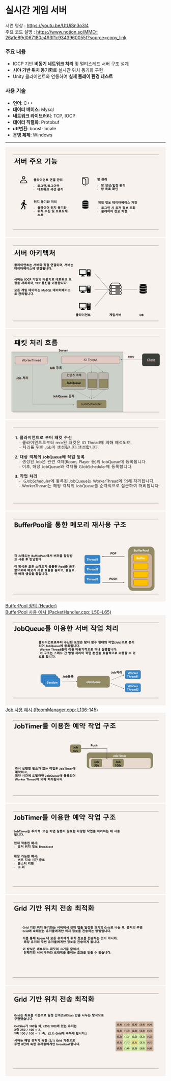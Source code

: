 # 실시간 게임 서버

시연 영상 : https://youtu.be/UtUiSn3o3l4 <br>
주요 코드 설명 : https://www.notion.so/MMO-26a1e89d067180c493f1c9343960055f?source=copy_link <br>

### 주요 내용
- IOCP 기반 **비동기 네트워크 처리** 및 멀티스레드 서버 구조 설계
- **시야 기반 위치 동기화**로 실시간 위치 동기화 구현
- Unity 클라이언트와 연동하여 **실제 플레이 환경 테스트**

### 사용 기술
- **언어**: C++
- **데이터 베이스**: Mysql
- **네트워크 라이브러리**: TCP, IOCP
- **데이터 직렬화**: Protobuf
- **utf변환**: boost-locale
- **운영 체제**: Windows

---

![서버 주요 기능](./images/Slide4.jpg)
![서버 아키텍쳐](./images/Slide5.jpg)
![패킷 처리 흐름](./images/패킷처리흐름.png)
![패킷 처리 흐름 설명](./images/Slide7.jpg)
![BufferPool1](./images/Slide8.jpg)
[BufferPool 정의 (Header)](https://github.com/mitjdsusja/IocpServer/blob/main/ServerLib/BufferPool.h)<br>
[BufferPool 사용 예시 (PacketHandler.cpp: L50–L65)](https://github.com/mitjdsusja/IocpServer/blob/main/IocpServer/PacketHandler.cpp#L50-L65)
![JobQueue1](./images/Slide10.jpg)
[Job 사용 예시 (RoomManager.cpp: L136-145)](https://github.com/mitjdsusja/IocpServer/blob/main/IocpServer/RoomManager.cpp#L136-145)
![JobTimer1](./images/Slide12.jpg)
![JobTimer2](./images/Slide13.jpg)
![Grid 기반 위치 동기화1](./images/Slide15.jpg)
![Grid 기반 위치 동기화2](./images/Slide16.jpg)

